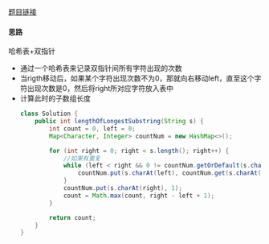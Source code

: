[题目链接](https://leetcode-cn.com/problems/wtcaE1/)

#### 思路
哈希表+双指针
+ 通过一个哈希表来记录双指针间所有字符出现的次数
+ 当rigth移动后，如果某个字符出现次数不为0，那就向右移动left，直至这个字符出现次数是0，然后将right所对应字符放入表中
+ 计算此时的子数组长度
    ```java
    class Solution {
        public int lengthOfLongestSubstring(String s) {
            int count = 0, left = 0;
            Map<Character, Integer> countNum = new HashMap<>();

            for (int right = 0; right < s.length(); right++) {
                //如果有重复
                while (left < right && 0 != countNum.getOrDefault(s.charAt(right), 0)) {
                    countNum.put(s.charAt(left), countNum.get(s.charAt(left++)) - 1);
                }
                countNum.put(s.charAt(right), 1);
                count = Math.max(count, right - left + 1);
            }

            return count;
        }
    }
    ```